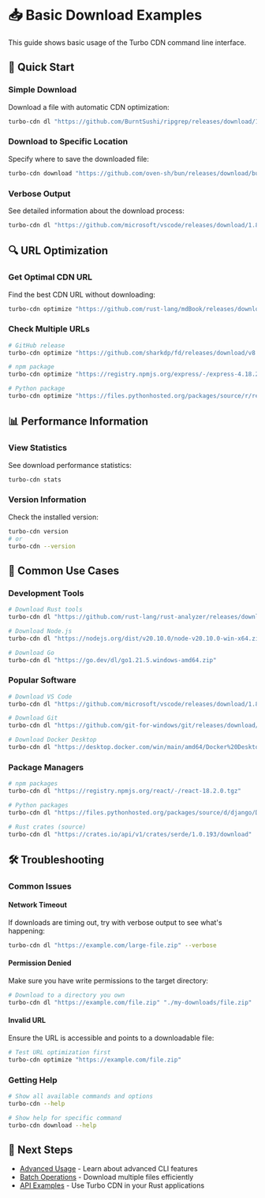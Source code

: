 # 📥 Basic Download Examples

This guide shows basic usage of the Turbo CDN command line interface.

## 🚀 Quick Start

### Simple Download
Download a file with automatic CDN optimization:

```bash
turbo-cdn dl "https://github.com/BurntSushi/ripgrep/releases/download/14.1.1/ripgrep-14.1.1-x86_64-pc-windows-msvc.zip"
```

### Download to Specific Location
Specify where to save the downloaded file:

```bash
turbo-cdn download "https://github.com/oven-sh/bun/releases/download/bun-v1.2.9/bun-linux-x64.zip" "./downloads/bun.zip"
```

### Verbose Output
See detailed information about the download process:

```bash
turbo-cdn dl "https://github.com/microsoft/vscode/releases/download/1.85.0/VSCode-linux-x64.tar.gz" --verbose
```

## 🔍 URL Optimization

### Get Optimal CDN URL
Find the best CDN URL without downloading:

```bash
turbo-cdn optimize "https://github.com/rust-lang/mdBook/releases/download/v0.4.21/mdbook-v0.4.21-x86_64-pc-windows-msvc.zip"
```

### Check Multiple URLs
```bash
# GitHub release
turbo-cdn optimize "https://github.com/sharkdp/fd/releases/download/v8.7.0/fd-v8.7.0-x86_64-pc-windows-msvc.zip"

# npm package
turbo-cdn optimize "https://registry.npmjs.org/express/-/express-4.18.2.tgz"

# Python package
turbo-cdn optimize "https://files.pythonhosted.org/packages/source/r/requests/requests-2.31.0.tar.gz"
```

## 📊 Performance Information

### View Statistics
See download performance statistics:

```bash
turbo-cdn stats
```

### Version Information
Check the installed version:

```bash
turbo-cdn version
# or
turbo-cdn --version
```

## 🎯 Common Use Cases

### Development Tools
```bash
# Download Rust tools
turbo-cdn dl "https://github.com/rust-lang/rust-analyzer/releases/download/2023-12-04/rust-analyzer-x86_64-pc-windows-msvc.gz"

# Download Node.js
turbo-cdn dl "https://nodejs.org/dist/v20.10.0/node-v20.10.0-win-x64.zip"

# Download Go
turbo-cdn dl "https://go.dev/dl/go1.21.5.windows-amd64.zip"
```

### Popular Software
```bash
# Download VS Code
turbo-cdn dl "https://github.com/microsoft/vscode/releases/download/1.85.0/VSCodeUserSetup-x64-1.85.0.exe"

# Download Git
turbo-cdn dl "https://github.com/git-for-windows/git/releases/download/v2.43.0.windows.1/Git-2.43.0-64-bit.exe"

# Download Docker Desktop
turbo-cdn dl "https://desktop.docker.com/win/main/amd64/Docker%20Desktop%20Installer.exe"
```

### Package Managers
```bash
# npm packages
turbo-cdn dl "https://registry.npmjs.org/react/-/react-18.2.0.tgz"

# Python packages
turbo-cdn dl "https://files.pythonhosted.org/packages/source/d/django/Django-4.2.7.tar.gz"

# Rust crates (source)
turbo-cdn dl "https://crates.io/api/v1/crates/serde/1.0.193/download"
```

## 🛠️ Troubleshooting

### Common Issues

#### Network Timeout
If downloads are timing out, try with verbose output to see what's happening:
```bash
turbo-cdn dl "https://example.com/large-file.zip" --verbose
```

#### Permission Denied
Make sure you have write permissions to the target directory:
```bash
# Download to a directory you own
turbo-cdn dl "https://example.com/file.zip" "./my-downloads/file.zip"
```

#### Invalid URL
Ensure the URL is accessible and points to a downloadable file:
```bash
# Test URL optimization first
turbo-cdn optimize "https://example.com/file.zip"
```

### Getting Help
```bash
# Show all available commands and options
turbo-cdn --help

# Show help for specific command
turbo-cdn download --help
```

## 🔗 Next Steps

- [Advanced Usage](advanced_usage.md) - Learn about advanced CLI features
- [Batch Operations](batch_operations.md) - Download multiple files efficiently
- [API Examples](../api/) - Use Turbo CDN in your Rust applications
